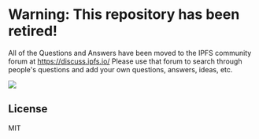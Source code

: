 # Warning: This repository has been retired!

All of the Questions and Answers have been moved to the IPFS community forum at https://discuss.ipfs.io/ 
Please use that forum to search through people's questions and add your own questions, answers, ideas, etc.

[![](https://cdn.rawgit.com/jbenet/contribute-ipfs-gif/master/img/contribute.gif)](https://github.com/ipfs/community/blob/master/contributing.md)

## License

MIT
